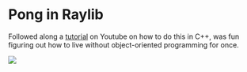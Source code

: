 # Pong in Raylib

Followed along a [tutorial](https://www.youtube.com/watch?v=VLJlTaFvHo4&ab_channel=ProgrammingWithNick) on Youtube on how to do this in C++, was fun figuring out how to live without object-oriented programming for once.

![](https://media.tenor.com/7ygCjFJ9I9kAAAAC/cat-ping-pong.gif)
